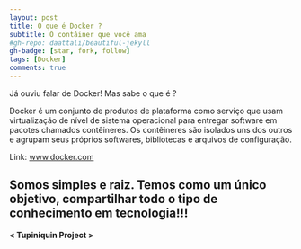 ```yaml
---
layout: post
title: O que é Docker ?
subtitle: O contâiner que você ama
#gh-repo: daattali/beautiful-jekyll
gh-badge: [star, fork, follow]
tags: [Docker]
comments: true
---
```

Já ouviu falar de Docker! Mas sabe o que é ?

Docker é um conjunto de produtos de plataforma como serviço que usam virtualização de nível de sistema operacional para entregar software em pacotes chamados contêineres. Os contêineres são isolados uns dos outros e agrupam seus próprios softwares, bibliotecas e arquivos de configuração.

Link: www.docker.com


## Somos simples e raiz. Temos como um único objetivo, compartilhar todo o tipo de conhecimento em tecnologia!!!

**< Tupiniquin Project >**

